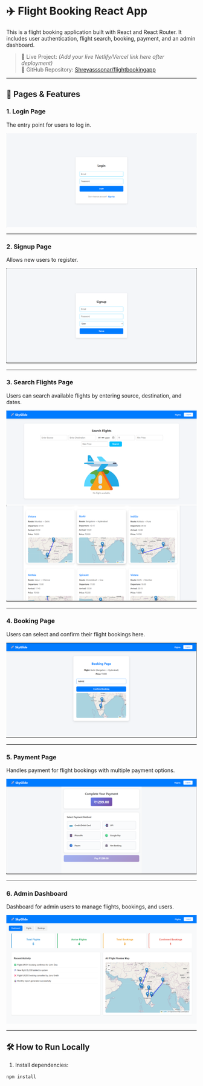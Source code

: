 # ✈️ Flight Booking React App

This is a flight booking application built with React and React Router. It includes user authentication, flight search, booking, payment, and an admin dashboard.

> 🔗 Live Project: *(Add your live Netlify/Vercel link here after deployment)*  
> 📁 GitHub Repository: [Shreyasssonar/flightbookingapp](https://github.com/Shreyasssonar/flightbookingapp)

---

## 📄 Pages & Features

### 1. Login Page

The entry point for users to log in.

![Login Page](./login.png)

---

### 2. Signup Page

Allows new users to register.

![Signup Page](./signup.png)

---

### 3. Search Flights Page

Users can search available flights by entering source, destination, and dates.

![Search Flights Page](./search1.png)  
![Search Flights Page](./search2.png)

---

### 4. Booking Page

Users can select and confirm their flight bookings here.

![Booking Page](./booking.png)

---

### 5. Payment Page

Handles payment for flight bookings with multiple payment options.

![Payment Page](./Payment.png)

---

### 6. Admin Dashboard

Dashboard for admin users to manage flights, bookings, and users.

![Admin Dashboard](./admin.png)

---

## 🛠️ How to Run Locally

1. Install dependencies:

```bash
npm install

